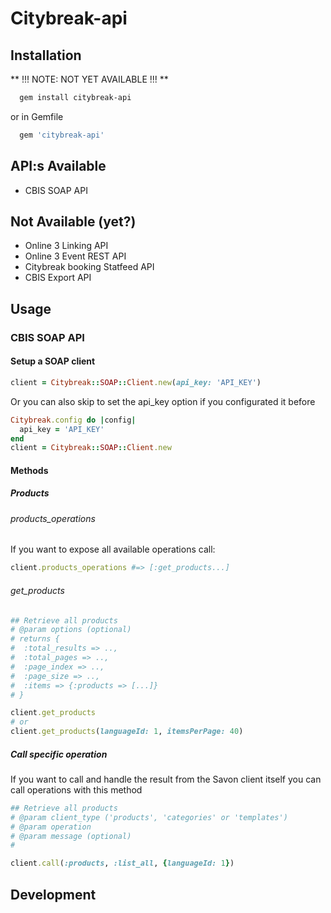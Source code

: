 # Citybreak-api

## Installation

** !!! NOTE: NOT YET AVAILABLE !!! **

```bash
  gem install citybreak-api
```

or in Gemfile

```ruby
  gem 'citybreak-api'
```

## API:s Available
- CBIS SOAP API

## Not Available (yet?)
- Online 3 Linking API
- Online 3 Event REST API
- Citybreak booking Statfeed API
- CBIS Export API

## Usage

### CBIS SOAP API
#### Setup a SOAP client
```ruby
client = Citybreak::SOAP::Client.new(api_key: 'API_KEY')
```

Or you can also skip to set the api_key option if you configurated it before
```ruby
Citybreak.config do |config|
  api_key = 'API_KEY'
end
client = Citybreak::SOAP::Client.new
```

#### Methods

##### Products

###### products_operations
If you want to expose all available operations call:
```ruby
client.products_operations #=> [:get_products...]
```

###### get_products
```ruby
## Retrieve all products
# @param options (optional)
# returns {
#  :total_results => ..,
#  :total_pages => ..,
#  :page_index => ..,
#  :page_size => ..,
#  :items => {:products => [...]}
# }

client.get_products
# or
client.get_products(languageId: 1, itemsPerPage: 40)
```

##### Call specific operation
If you want to call and handle the result from the Savon client itself you can call operations with this method

```ruby
## Retrieve all products
# @param client_type ('products', 'categories' or 'templates')
# @param operation
# @param message (optional)
#

client.call(:products, :list_all, {languageId: 1})
```

## Development
